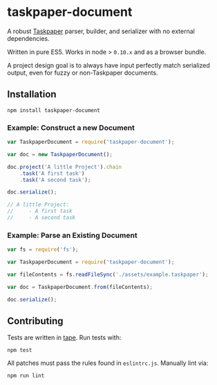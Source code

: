 # taskpaper-document

A robust [Taskpaper](https://www.taskpaper.com/) parser, builder, and serializer with no external dependencies.

Written in pure ES5.  Works in node > `0.10.x` and as a browser bundle.

A project design goal is to always have input perfectly match serialized output, even for fuzzy or non-Taskpaper documents.


## Installation

    npm install taskpaper-document


### Example: Construct a new Document

```javascript
var TaskpaperDocument = require('taskpaper-document');

var doc = new TaskpaperDocument();

doc.project('A little Project').chain
    .task('A first task')
    .task('A second task');

doc.serialize();

// A little Project:
//     - A first task
//     - A second task

```


### Example: Parse an Existing Document

```javascript
var fs = require('fs');

var TaskpaperDocument = require('taskpaper-document');

var fileContents = fs.readFileSync('./assets/example.taskpaper');

var doc = TaskpaperDocument.from(fileContents);

doc.serialize();

```


## Contributing

Tests are written in [tape](https://github.com/substack/tape). Run tests with:

    npm test

All patches must pass the rules found in `eslintrc.js`.  Manually lint via:

    npm run lint

